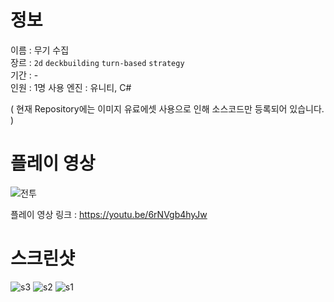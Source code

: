# 정보
이름 : 무기 수집 <br>
장르 : `2d` `deckbuilding` `turn-based` `strategy` <br>
기간 : -  
인원 : 1명 
사용 엔진 : 유니티, C#

( 현재 Repository에는 이미지 유료에셋 사용으로 인해 소스코드만 등록되어 있습니다. )

# 플레이 영상

![전투](https://github.com/user-attachments/assets/90277ceb-cded-42eb-9c8c-f4dd46cf4a5c)

플레이 영상 링크 : https://youtu.be/6rNVgb4hyJw

# 스크린샷

![s3](https://github.com/user-attachments/assets/8bf92394-2d14-4dc0-ac79-56123d354d9b)
![s2](https://github.com/user-attachments/assets/05826cb8-cf3b-459c-8e1e-8cfbc7ae2571)
![s1](https://github.com/user-attachments/assets/0d7564b3-a9ff-4320-a664-c66b4009049f)
